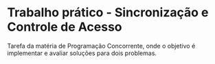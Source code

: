 # Trabalho prático - Sincronização e Controle de Acesso
Tarefa da matéria de Programação Concorrente, onde o objetivo é implementar e avaliar soluções para dois problemas.
